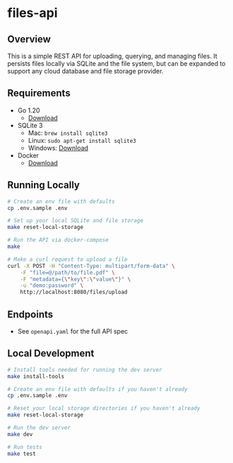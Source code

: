 # files-api

## Overview

This is a simple REST API for uploading, querying, and managing files. It
persists files locally via SQLite and the file system, but can be expanded to
support any cloud database and file storage provider.

## Requirements

- Go 1.20
  - [Download](https://golang.org/dl/)
- SQLite 3
  - Mac: `brew install sqlite3`
  - Linux: `sudo apt-get install sqlite3`
  - Windows: [Download](https://www.sqlite.org/download.html)
- Docker
  - [Download](https://www.docker.com/get-started)

## Running Locally

```sh
# Create an env file with defaults
cp .env.sample .env

# Set up your local SQLite and file storage
make reset-local-storage

# Run the API via docker-compose
make

# Make a curl request to upload a file
curl -X POST -H "Content-Type: multipart/form-data" \
	-F "file=@/path/to/file.pdf" \
	-F "metadata={\"key\":\"value\"}" \
	-u "demo:password" \
	http://localhost:8080/files/upload
```

## Endpoints

- See `openapi.yaml` for the full API spec

## Local Development

```sh
# Install tools needed for running the dev server
make install-tools

# Create an env file with defaults if you haven't already
cp .env.sample .env

# Reset your local storage directories if you haven't already
make reset-local-storage

# Run the dev server
make dev

# Run tests
make test
```
